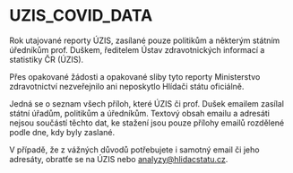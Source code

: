 # UZIS_COVID_DATA
Rok utajované reporty ÚZIS, zasílané pouze politikům a některým státním úředníkům prof. Duškem, ředitelem Ústav zdravotnických informací a statistiky ČR (ÚZIS).

Přes opakované žádosti a opakované sliby tyto reporty Ministerstvo zdravotnictví nezveřejnilo ani neposkytlo Hlídači státu oficiálně.

Jedná se o seznam všech příloh, které ÚZIS či prof. Dušek emailem zasílal státní úřadům, politikům a úředníkům. Textový obsah emailu a adresáti nejsou součástí těchto dat, ke stažení jsou pouze přílohy emailů rozdělené podle dne, kdy byly zaslané.

V případě, že z vážných důvodů potřebujete i samotný email či jeho adresáty, obratťe se na ÚZIS nebo analyzy@hlidacstatu.cz.
